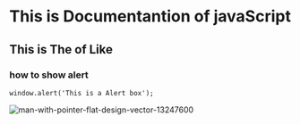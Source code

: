 # This is Documentantion of javaScript
## This is The of Like 
### how to show alert

```
window.alert('This is a Alert box');
```
![man-with-pointer-flat-design-vector-13247600](https://user-images.githubusercontent.com/95132389/143728853-5514b0f9-08a9-495e-b291-a7c1cc19c9bb.jpg)
